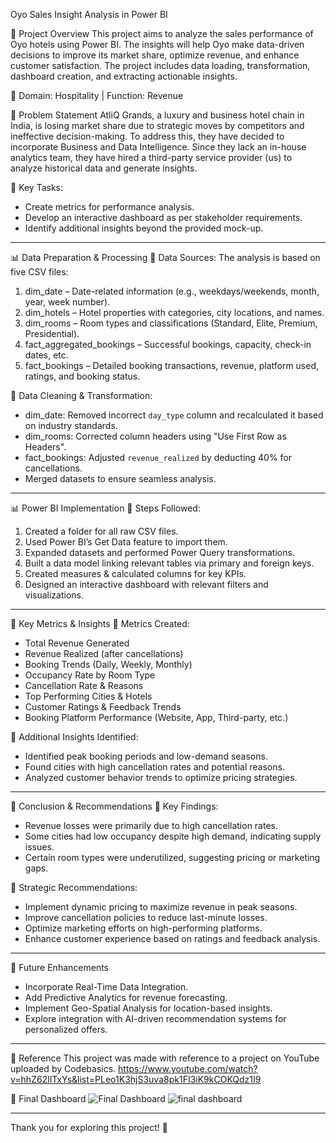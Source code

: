  Oyo Sales Insight Analysis in Power BI

 📌 Project Overview
This project aims to analyze the sales performance of Oyo hotels using Power BI. The insights will help Oyo make data-driven decisions to improve its market share, optimize revenue, and enhance customer satisfaction. The project includes data loading, transformation, dashboard creation, and extracting actionable insights.

 🏨 Domain: Hospitality | Function: Revenue

 🚀 Problem Statement
AtliQ Grands, a luxury and business hotel chain in India, is losing market share due to strategic moves by competitors and ineffective decision-making. To address this, they have decided to incorporate Business and Data Intelligence. Since they lack an in-house analytics team, they have hired a third-party service provider (us) to analyze historical data and generate insights.

 🔹 Key Tasks:
- Create metrics for performance analysis.
- Develop an interactive dashboard as per stakeholder requirements.
- Identify additional insights beyond the provided mock-up.

---

 📊 Data Preparation & Processing
 🔹 Data Sources:
The analysis is based on five CSV files:
1. dim_date – Date-related information (e.g., weekdays/weekends, month, year, week number).
2. dim_hotels – Hotel properties with categories, city locations, and names.
3. dim_rooms – Room types and classifications (Standard, Elite, Premium, Presidential).
4. fact_aggregated_bookings – Successful bookings, capacity, check-in dates, etc.
5. fact_bookings – Detailed booking transactions, revenue, platform used, ratings, and booking status.

 🔹 Data Cleaning & Transformation:
- dim_date: Removed incorrect `day_type` column and recalculated it based on industry standards.
- dim_rooms: Corrected column headers using "Use First Row as Headers".
- fact_bookings: Adjusted `revenue_realized` by deducting 40% for cancellations.
- Merged datasets to ensure seamless analysis.

---

 📊 Power BI Implementation
 🔹 Steps Followed:
1. Created a folder for all raw CSV files.
2. Used Power BI’s Get Data feature to import them.
3. Expanded datasets and performed Power Query transformations.
4. Built a data model linking relevant tables via primary and foreign keys.
5. Created measures & calculated columns for key KPIs.
6. Designed an interactive dashboard with relevant filters and visualizations.

---

 📌 Key Metrics & Insights
 🔹 Metrics Created:
- Total Revenue Generated
- Revenue Realized (after cancellations)
- Booking Trends (Daily, Weekly, Monthly)
- Occupancy Rate by Room Type
- Cancellation Rate & Reasons
- Top Performing Cities & Hotels
- Customer Ratings & Feedback Trends
- Booking Platform Performance (Website, App, Third-party, etc.)

 🔹 Additional Insights Identified:
- Identified peak booking periods and low-demand seasons.
- Found cities with high cancellation rates and potential reasons.
- Analyzed customer behavior trends to optimize pricing strategies.

---

 📌 Conclusion & Recommendations
 🔹 Key Findings:
- Revenue losses were primarily due to high cancellation rates.
- Some cities had low occupancy despite high demand, indicating supply issues.
- Certain room types were underutilized, suggesting pricing or marketing gaps.

 🔹 Strategic Recommendations:
- Implement dynamic pricing to maximize revenue in peak seasons.
- Improve cancellation policies to reduce last-minute losses.
- Optimize marketing efforts on high-performing platforms.
- Enhance customer experience based on ratings and feedback analysis.

---

 🎯 Future Enhancements
- Incorporate Real-Time Data Integration.
- Add Predictive Analytics for revenue forecasting.
- Implement Geo-Spatial Analysis for location-based insights.
- Explore integration with AI-driven recommendation systems for personalized offers.

---

 📌 Reference
This project was made with reference to a project on YouTube uploaded by Codebasics. https://www.youtube.com/watch?v=hhZ62IlTxYs&list=PLeo1K3hjS3uva8pk1FI3iK9kCOKQdz1I9

 📌 Final Dashboard
![Final Dashboard](final_dashboard.jpg)
![final dashboard](https://github.com/user-attachments/assets/a3abd419-c3f8-4af3-99a4-e5d2398dc183)

---

Thank you for exploring this project! 🚀

